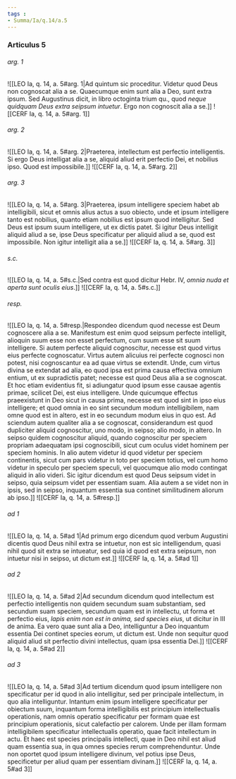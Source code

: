 ```yaml
---
tags : 
- Summa/Ia/q.14/a.5
---
```


### Articulus 5

###### arg. 1
![[LEO Ia, q. 14, a. 5#arg. 1|Ad quintum sic proceditur. Videtur quod Deus non cognoscat alia a se. Quaecumque enim sunt alia a Deo, sunt extra ipsum. Sed Augustinus dicit, in libro octoginta trium qu., quod *neque quidquam Deus extra seipsum intuetur*. Ergo non cognoscit alia a se.]]
![[CERF Ia, q. 14, a. 5#arg. 1]]

###### arg. 2
![[LEO Ia, q. 14, a. 5#arg. 2|Praeterea, intellectum est perfectio intelligentis. Si ergo Deus intelligat alia a se, aliquid aliud erit perfectio Dei, et nobilius ipso. Quod est impossibile.]]
![[CERF Ia, q. 14, a. 5#arg. 2]]

###### arg. 3
![[LEO Ia, q. 14, a. 5#arg. 3|Praeterea, ipsum intelligere speciem habet ab intelligibili, sicut et omnis alius actus a suo obiecto, unde et ipsum intelligere tanto est nobilius, quanto etiam nobilius est ipsum quod intelligitur. Sed Deus est ipsum suum intelligere, ut ex dictis patet. Si igitur Deus intelligit aliquid aliud a se, ipse Deus specificatur per aliquid aliud a se, quod est impossibile. Non igitur intelligit alia a se.]]
![[CERF Ia, q. 14, a. 5#arg. 3]]

###### s.c.
![[LEO Ia, q. 14, a. 5#s.c.|Sed contra est quod dicitur Hebr. IV, *omnia nuda et aperta sunt oculis eius*.]]
![[CERF Ia, q. 14, a. 5#s.c.]]

###### resp.
![[LEO Ia, q. 14, a. 5#resp.|Respondeo dicendum quod necesse est Deum cognoscere alia a se. Manifestum est enim quod seipsum perfecte intelligit, alioquin suum esse non esset perfectum, cum suum esse sit suum intelligere. Si autem perfecte aliquid cognoscitur, necesse est quod virtus eius perfecte cognoscatur. Virtus autem alicuius rei perfecte cognosci non potest, nisi cognoscantur ea ad quae virtus se extendit. Unde, cum virtus divina se extendat ad alia, eo quod ipsa est prima causa effectiva omnium entium, ut ex supradictis patet; necesse est quod Deus alia a se cognoscat. Et hoc etiam evidentius fit, si adiungatur quod ipsum esse causae agentis primae, scilicet Dei, est eius intelligere. Unde quicumque effectus praeexistunt in Deo sicut in causa prima, necesse est quod sint in ipso eius intelligere; et quod omnia in eo sint secundum modum intelligibilem, nam omne quod est in altero, est in eo secundum modum eius in quo est. Ad sciendum autem qualiter alia a se cognoscat, considerandum est quod dupliciter aliquid cognoscitur, uno modo, in seipso; alio modo, in altero. In seipso quidem cognoscitur aliquid, quando cognoscitur per speciem propriam adaequatam ipsi cognoscibili, sicut cum oculus videt hominem per speciem hominis. In alio autem videtur id quod videtur per speciem continentis, sicut cum pars videtur in toto per speciem totius, vel cum homo videtur in speculo per speciem speculi, vel quocumque alio modo contingat aliquid in alio videri. Sic igitur dicendum est quod Deus seipsum videt in seipso, quia seipsum videt per essentiam suam. Alia autem a se videt non in ipsis, sed in seipso, inquantum essentia sua continet similitudinem aliorum ab ipso.]]
![[CERF Ia, q. 14, a. 5#resp.]]

###### ad 1
![[LEO Ia, q. 14, a. 5#ad 1|Ad primum ergo dicendum quod verbum Augustini dicentis quod Deus nihil extra se intuetur, non est sic intelligendum, quasi nihil quod sit extra se intueatur, sed quia id quod est extra seipsum, non intuetur nisi in seipso, ut dictum est.]]
![[CERF Ia, q. 14, a. 5#ad 1]]

###### ad 2
![[LEO Ia, q. 14, a. 5#ad 2|Ad secundum dicendum quod intellectum est perfectio intelligentis non quidem secundum suam substantiam, sed secundum suam speciem, secundum quam est in intellectu, ut forma et perfectio eius, *lapis enim non est in anima, sed species eius*, ut dicitur in III de anima. Ea vero quae sunt alia a Deo, intelliguntur a Deo inquantum essentia Dei continet species eorum, ut dictum est. Unde non sequitur quod aliquid aliud sit perfectio divini intellectus, quam ipsa essentia Dei.]]
![[CERF Ia, q. 14, a. 5#ad 2]]

###### ad 3
![[LEO Ia, q. 14, a. 5#ad 3|Ad tertium dicendum quod ipsum intelligere non specificatur per id quod in alio intelligitur, sed per principale intellectum, in quo alia intelliguntur. Intantum enim ipsum intelligere specificatur per obiectum suum, inquantum forma intelligibilis est principium intellectualis operationis, nam omnis operatio specificatur per formam quae est principium operationis, sicut calefactio per calorem. Unde per illam formam intelligibilem specificatur intellectualis operatio, quae facit intellectum in actu. Et haec est species principalis intellecti, quae in Deo nihil est aliud quam essentia sua, in qua omnes species rerum comprehenduntur. Unde non oportet quod ipsum intelligere divinum, vel potius ipse Deus, specificetur per aliud quam per essentiam divinam.]]
![[CERF Ia, q. 14, a. 5#ad 3]]

